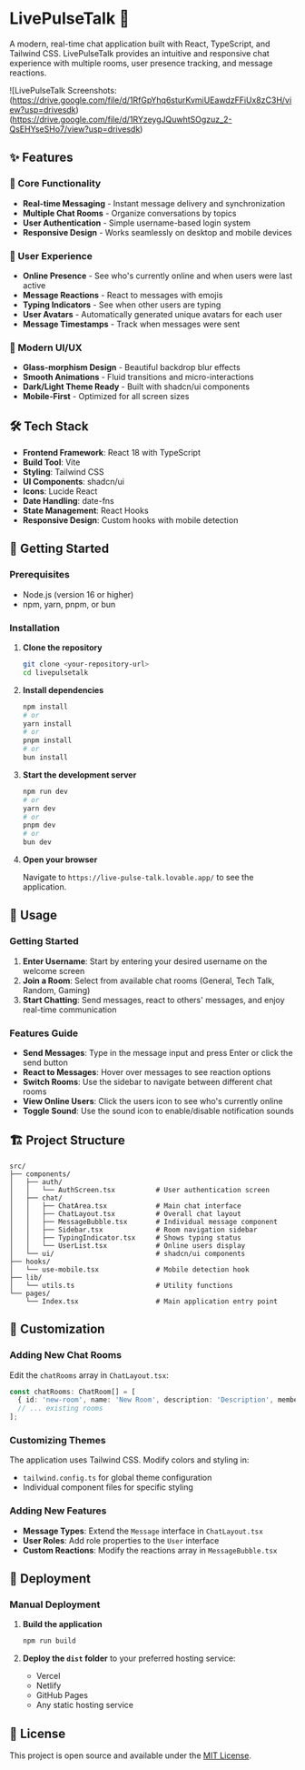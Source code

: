 
# LivePulseTalk 💬

A modern, real-time chat application built with React, TypeScript, and Tailwind CSS. LivePulseTalk provides an intuitive and responsive chat experience with multiple rooms, user presence tracking, and message reactions.

![LivePulseTalk Screenshots:
(https://drive.google.com/file/d/1RfGpYhq6sturKvmiUEawdzFFiUx8zC3H/view?usp=drivesdk)
(https://drive.google.com/file/d/1RYzeygJQuwhtSOgzuz_2-QsEHYseSHo7/view?usp=drivesdk)

## ✨ Features

### 🚀 Core Functionality
- **Real-time Messaging** - Instant message delivery and synchronization
- **Multiple Chat Rooms** - Organize conversations by topics
- **User Authentication** - Simple username-based login system
- **Responsive Design** - Works seamlessly on desktop and mobile devices

### 👥 User Experience
- **Online Presence** - See who's currently online and when users were last active
- **Message Reactions** - React to messages with emojis
- **Typing Indicators** - See when other users are typing
- **User Avatars** - Automatically generated unique avatars for each user
- **Message Timestamps** - Track when messages were sent

### 🎨 Modern UI/UX
- **Glass-morphism Design** - Beautiful backdrop blur effects
- **Smooth Animations** - Fluid transitions and micro-interactions
- **Dark/Light Theme Ready** - Built with shadcn/ui components
- **Mobile-First** - Optimized for all screen sizes

## 🛠️ Tech Stack

- **Frontend Framework**: React 18 with TypeScript
- **Build Tool**: Vite
- **Styling**: Tailwind CSS
- **UI Components**: shadcn/ui
- **Icons**: Lucide React
- **Date Handling**: date-fns
- **State Management**: React Hooks
- **Responsive Design**: Custom hooks with mobile detection

## 🚀 Getting Started

### Prerequisites

- Node.js (version 16 or higher)
- npm, yarn, pnpm, or bun

### Installation

1. **Clone the repository**
   ```bash
   git clone <your-repository-url>
   cd livepulsetalk
   ```

2. **Install dependencies**
   ```bash
   npm install
   # or
   yarn install
   # or
   pnpm install
   # or
   bun install
   ```

3. **Start the development server**
   ```bash
   npm run dev
   # or
   yarn dev
   # or
   pnpm dev
   # or
   bun dev
   ```

4. **Open your browser**
   
   Navigate to `https://live-pulse-talk.lovable.app/` to see the application.

## 📱 Usage

### Getting Started
1. **Enter Username**: Start by entering your desired username on the welcome screen
2. **Join a Room**: Select from available chat rooms (General, Tech Talk, Random, Gaming)
3. **Start Chatting**: Send messages, react to others' messages, and enjoy real-time communication

### Features Guide
- **Send Messages**: Type in the message input and press Enter or click the send button
- **React to Messages**: Hover over messages to see reaction options
- **Switch Rooms**: Use the sidebar to navigate between different chat rooms
- **View Online Users**: Click the users icon to see who's currently online
- **Toggle Sound**: Use the sound icon to enable/disable notification sounds

## 🏗️ Project Structure

```
src/
├── components/
│   ├── auth/
│   │   └── AuthScreen.tsx          # User authentication screen
│   ├── chat/
│   │   ├── ChatArea.tsx            # Main chat interface
│   │   ├── ChatLayout.tsx          # Overall chat layout
│   │   ├── MessageBubble.tsx       # Individual message component
│   │   ├── Sidebar.tsx             # Room navigation sidebar
│   │   ├── TypingIndicator.tsx     # Shows typing status
│   │   └── UserList.tsx            # Online users display
│   └── ui/                         # shadcn/ui components
├── hooks/
│   └── use-mobile.tsx              # Mobile detection hook
├── lib/
│   └── utils.ts                    # Utility functions
└── pages/
    └── Index.tsx                   # Main application entry point
```

## 🔧 Customization

### Adding New Chat Rooms
Edit the `chatRooms` array in `ChatLayout.tsx`:

```typescript
const chatRooms: ChatRoom[] = [
  { id: 'new-room', name: 'New Room', description: 'Description', memberCount: 0 },
  // ... existing rooms
];
```

### Customizing Themes
The application uses Tailwind CSS. Modify colors and styling in:
- `tailwind.config.ts` for global theme configuration
- Individual component files for specific styling

### Adding New Features
- **Message Types**: Extend the `Message` interface in `ChatLayout.tsx`
- **User Roles**: Add role properties to the `User` interface
- **Custom Reactions**: Modify the reactions array in `MessageBubble.tsx`

## 🚀 Deployment


### Manual Deployment
1. **Build the application**
   ```bash
   npm run build
   ```

2. **Deploy the `dist` folder** to your preferred hosting service:
   - Vercel
   - Netlify
   - GitHub Pages
   - Any static hosting service


## 📄 License

This project is open source and available under the [MIT License](LICENSE).





